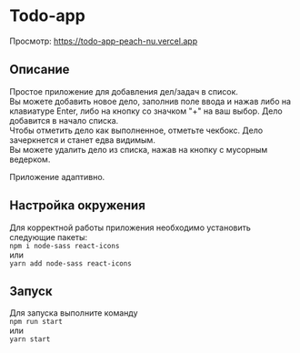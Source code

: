 # Todo-app

Просмотр: https://todo-app-peach-nu.vercel.app

## Описание
Простое приложение для добавления дел/задач в список.  
Вы можете добавить новое дело, заполнив поле ввода и нажав либо на клавиатуре Enter, либо на кнопку со значком "+" на ваш выбор. Дело добавится в начало списка.  
Чтобы отметить дело как выполненное, отметьте чекбокс. Дело зачеркнется и станет едва видимым.  
Вы можете удалить дело из списка, нажав на кнопку с мусорным ведерком.

Приложение адаптивно.

## Настройка окружения

Для корректной работы приложения необходимо установить следующие пакеты:  
`npm i node-sass react-icons`  
или  
`yarn add node-sass react-icons`

## Запуск

Для запуска выполните команду  
 `npm run start`  
 или  
 `yarn start`
